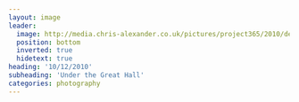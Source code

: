 ```yaml
---
layout: image
leader:
  image: http://media.chris-alexander.co.uk/pictures/project365/2010/dec/10/101210.jpg
  position: bottom 
  inverted: true
  hidetext: true
heading: '10/12/2010'
subheading: 'Under the Great Hall'
categories: photography
---
```

